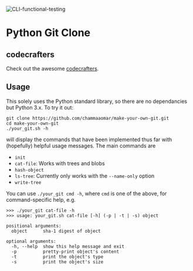 ![CLI-functional-testing](https://github.com/chammaaomar/make-your-own-git/workflows/CLI-functional-testing/badge.svg)
# Python Git Clone

## codecrafters

Check out the awesome [codecrafters](https://codecrafters.io).

## Usage
This solely uses the Python standard library, so there are no dependancies but Python 3.x. To try it out:
```
git clone https://github.com/chammaaomar/make-your-own-git.git
cd make-your-own-git
./your_git.sh -h
```

will display the commands that have been implemented thus far with (hopefully) helpful usage messages. The main commands are

- `init`
- `cat-file`: Works with trees and blobs
- `hash-object`
- `ls-tree`: Currently only works with the `--name-only` option
- `write-tree`

You can use `./your_git cmd -h`, where `cmd` is one of the above, for command-specific help, e.g.

```
>>> ./your_git cat-file -h
>>> usage: your_git.sh cat-file [-h] (-p | -t | -s) object

positional arguments:
  object      sha-1 digest of object

optional arguments:
  -h, --help  show this help message and exit
  -p          pretty-print object's content
  -t          print the object's type
  -s          print the object's size
```
